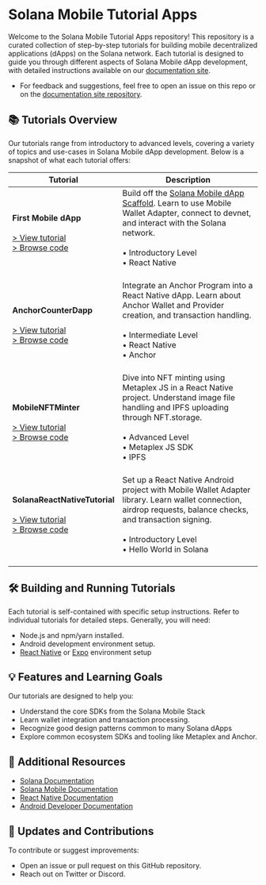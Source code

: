 # Solana Mobile Tutorial Apps

Welcome to the Solana Mobile Tutorial Apps repository! This repository is a curated collection of step-by-step tutorials for building mobile decentralized applications (dApps) on the Solana network. Each tutorial is designed to guide you through different aspects of Solana Mobile dApp development, with detailed instructions available on our [documentation site](https://docs.solanamobile.com/getting-started/intro).

- For feedback and suggestions, feel free to open an issue on this repo or on the [documentation site repository](https://github.com/solana-mobile/solana-mobile-doc-site).

## 📚 Tutorials Overview

Our tutorials range from introductory to advanced levels, covering a variety of topics and use-cases in Solana Mobile dApp development. Below is a snapshot of what each tutorial offers:

| Tutorial                                                                                                                                                                                                                 | Description                                                                                                                                                                                                                                                        |
| ------------------------------------------------------------------------------------------------------------------------------------------------------------------------------------------------------------------------ | ------------------------------------------------------------------------------------------------------------------------------------------------------------------------------------------------------------------------------------------------------------------ |
| **First Mobile dApp** <br> <br>[> View tutorial](https://docs.solanamobile.com/react-native/first_app_tutorial) <br> [> Browse code](https://docs.solanamobile.com/react-native/first_app_tutorial)                      | Build off the [Solana Mobile dApp Scaffold](https://github.com/solana-mobile/solana-mobile-dapp-scaffold). Learn to use Mobile Wallet Adapter, connect to devnet, and interact with the Solana network. <br><br> • Introductory Level <br> • React Native <br><br> |
| **AnchorCounterDapp** <br><br> [> View tutorial](https://docs.solanamobile.com/react-native/anchor_integration) <br> [> Browse code](https://docs.solanamobile.com/react-native/anchor_integration)                      | Integrate an Anchor Program into a React Native dApp. Learn about Anchor Wallet and Provider creation, and transaction handling. <br><br> • Intermediate Level <br> • React Native <br> • Anchor <br><br>                                                          |
| **MobileNFTMinter** <br><br> [> View tutorial](https://docs.solanamobile.com/react-native/mobile_nft_minter_tutorial) <br> [> Browse code](https://docs.solanamobile.com/react-native/mobile_nft_minter_tutorial) <br>   | Dive into NFT minting using Metaplex JS in a React Native project. Understand image file handling and IPFS uploading through NFT.storage. <br><br> • Advanced Level <br> • Metaplex JS SDK <br> • IPFS <br><br>                                                    |
| **SolanaReactNativeTutorial** <br><br> [> View tutorial](https://docs.solanamobile.com/react-native/hello_world_tutorial) <br> [> Browse code](https://docs.solanamobile.com/react-native/hello_world_tutorial) <br><br> | Set up a React Native Android project with Mobile Wallet Adapter library. Learn wallet connection, airdrop requests, balance checks, and transaction signing. <br><br> • Introductory Level <br> • Hello World in Solana <br><br>                                  |

## 🛠️ Building and Running Tutorials

Each tutorial is self-contained with specific setup instructions. Refer to individual tutorials for detailed steps. Generally, you will need:

- Node.js and npm/yarn installed.
- Android development environment setup.
- [React Native](https://docs.solanamobile.com/react-native/setup) or [Expo](https://docs.solanamobile.com/react-native/expo) environment setup

## 💡 Features and Learning Goals

Our tutorials are designed to help you:

- Understand the core SDKs from the Solana Mobile Stack
- Learn wallet integration and transaction processing.
- Recognize good design patterns common to many Solana dApps
- Explore common ecosystem SDKs and tooling like Metaplex and Anchor.

## 📖 Additional Resources

- [Solana Documentation](https://docs.solana.com/)
- [Solana Mobile Documentation](https://docs.solanamobile.com/getting-started/intro)
- [React Native Documentation](https://reactnative.dev/docs/getting-started)
- [Android Developer Documentation](https://developer.android.com/design-for-safety/privacy-sandbox/setup)

## 🔄 Updates and Contributions

To contribute or suggest improvements:

- Open an issue or pull request on this GitHub repository.
- Reach out on Twitter or Discord.
